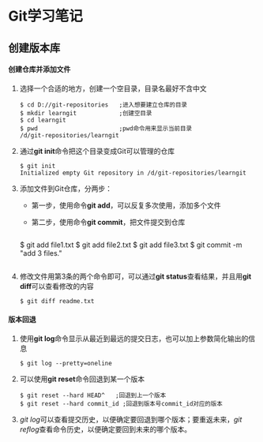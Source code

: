 #                  Git学习笔记

## 创建版本库

#### 创建仓库并添加文件

1. 选择一个合适的地方，创建一个空目录，目录名最好不含中文

   ```
   $ cd D://git-repositories   ;进入想要建立仓库的目录
   $ mkdir learngit            ;创建空目录
   $ cd learngit               
   $ pwd                       ;pwd命令用来显示当前目录
   /d/git-repositories/learngit
   ```

2. 通过**git init**命令把这个目录变成Git可以管理的仓库

   ```
   $ git init
   Initialized empty Git repository in /d/git-repositories/learngit
   ```

3. 添加文件到Git仓库，分两步：

   - 第一步，使用命令**git add**，可以反复多次使用，添加多个文件
   - 第二步，使用命令**git commit**，把文件提交到仓库

     ```
   $ git add file1.txt
   $ git add file2.txt
   $ git add file3.txt
   $ git commit -m "add 3 files." 
     ```

4. 修改文件用第3条的两个命令即可，可以通过**git status**查看结果，并且用**git diff**可以查看修改的内容

   ```
   $ git diff readme.txt
   ```
   
   
#### 版本回退

1. 使用**git log**命令显示从最近到最远的提交日志，也可以加上参数简化输出的信息

   ```
   $ git log --pretty=oneline
   ```

2. 可以使用**git reset**命令回退到某一个版本

   ```
   $ git reset --hard HEAD^   ;回退到上一个版本
   $ git reset --hard commit_id ;回退到版本号commit_id对应的版本
   ```

3.    *git log*可以查看提交历史，以便确定要回退到哪个版本；要重返未来，*git reflog*查看命令历史，以便确定要回到未来的哪个版本。